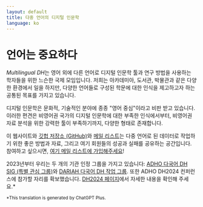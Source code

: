 ```yaml
---
layout: default
title: 다중 언어의 디지털 인문학 
language: ko
---
```


# 언어는 중요하다

*Multilingual DH*는 영어 외에 다른 언어로 디지털 인문학 툴과 연구 방법을 사용하는 학자들을 위한 느슨한 국제 모임입니다. 저희는 아카데미아, 도서관, 박물관과 같은 다양한 환경에서 일을 하지만, 다양한 언어들로 구성된 학문에 대한 인식을 제고하고자 하는 공통된 목표를 가지고 있습니다. 

디지털 인문학은 문화적, 기술적인 분야에 종종 "영어 중심"이라고 비판 받고 있습니다. 이러한 편견은 비영어권 국가의 디지털 인문학에 대한 부족한 인식에서부터, 비영어권 자료 분석을 위한 강력한 툴이 부족하기까지, 다양한 형태로 존재합니다.

이 웹사이트와 [깃헙 저장소 (GitHub)](https://github.com/multilingual-dh)와 [메일 리스트](https://mailman.stanford.edu/mailman/listinfo/multilingual-dh)는 다중 언어로 된 데이터로 작업하기 위한 좋은 방법과 자료, 그리고 여기 회원들의 성공과 실패를 공유하는 공간입니다. 참여하고 싶으시면, [여기 메일 리스트에 가입해주세요](https://mailman.stanford.edu/mailman/listinfo/multilingual-dh)!

2023년부터 우리는 두 개의 기관 인정 그룹을 가지고 있습니다: [ADHO 다국어 DH SIG (특별 관심 그룹)](https://adho.org/sigs/#multilingual-DH)와 [DARIAH 다국어 DH 작업 그룹](https://multilingual.hypotheses.org/). 또한 ADHO DH2024 컨퍼런스에 참가할 자리를 확보했습니다. [DH2024 페이지](http://multilingualdh.org/en/dh2024/)에서 자세한 내용을 확인해 주세요.*


<small>*This translation is generated by ChatGPT Plus.</small>
